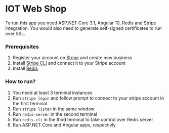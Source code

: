 # IOT Web Shop

To run this app you need ASP.NET Core 3.1, Angular 10, Redis and Stripe integration. 
You would also need to generate self-signed certificates to run over SSL.

### Prerequisites

1. Register your account on [Stripe](https://stripe.com) and create new business
2. Install [Stripe CLI](https://stripe.com/docs/stripe-cli) and connect it to your Stripe account
3. Install [Redis](https://redis.io/)

### How to run?

1. You need at least 3 terminal instances
2. Run `stripe login` and follow prompt to connect to your stripe account in the first terminal
3. Run `stripe listen` in the same window
4. Run `redis-server` in the second terminal
5. Run `redis-cli` in the third terminal to take control over Redis server
6. Run ASP.NET Core and Angular apps, respectivly